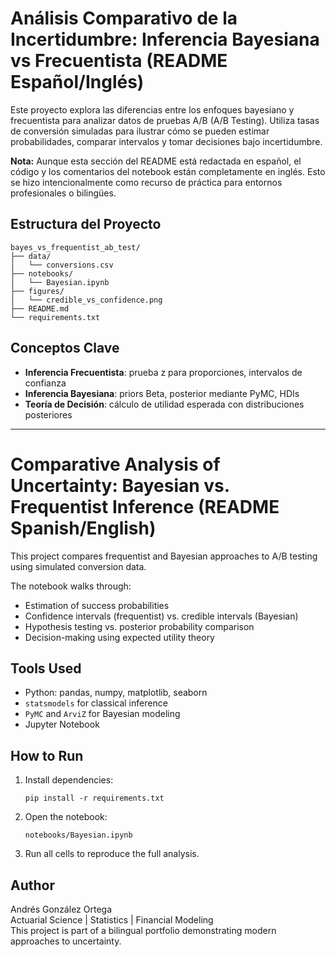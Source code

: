 # Análisis Comparativo de la Incertidumbre: Inferencia Bayesiana vs Frecuentista (README Español/Inglés)

Este proyecto explora las diferencias entre los enfoques bayesiano y frecuentista para analizar datos de pruebas A/B (A/B Testing). Utiliza tasas de conversión simuladas para ilustrar cómo se pueden estimar probabilidades, comparar intervalos y tomar decisiones bajo incertidumbre.

**Nota:** Aunque esta sección del README está redactada en español, el código y los comentarios del notebook están completamente en inglés. Esto se hizo intencionalmente como recurso de práctica para entornos profesionales o bilingües.

## Estructura del Proyecto

```
bayes_vs_frequentist_ab_test/
├── data/
│   └── conversions.csv
├── notebooks/
│   └── Bayesian.ipynb
├── figures/
│   └── credible_vs_confidence.png
├── README.md
└── requirements.txt
```

## Conceptos Clave

- **Inferencia Frecuentista**: prueba z para proporciones, intervalos de confianza
- **Inferencia Bayesiana**: priors Beta, posterior mediante PyMC, HDIs
- **Teoría de Decisión**: cálculo de utilidad esperada con distribuciones posteriores

---

# Comparative Analysis of Uncertainty: Bayesian vs. Frequentist Inference (README Spanish/English)

This project compares frequentist and Bayesian approaches to A/B testing using simulated conversion data.

The notebook walks through:

- Estimation of success probabilities
- Confidence intervals (frequentist) vs. credible intervals (Bayesian)
- Hypothesis testing vs. posterior probability comparison
- Decision-making using expected utility theory

## Tools Used

- Python: pandas, numpy, matplotlib, seaborn
- `statsmodels` for classical inference
- `PyMC` and `ArviZ` for Bayesian modeling
- Jupyter Notebook

## How to Run

1. Install dependencies:
    ```
    pip install -r requirements.txt
    ```

2. Open the notebook:
    ```
    notebooks/Bayesian.ipynb
    ```

3. Run all cells to reproduce the full analysis.

## Author

Andrés González Ortega  
Actuarial Science | Statistics | Financial Modeling  
This project is part of a bilingual portfolio demonstrating modern approaches to uncertainty.
